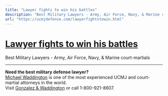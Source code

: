 ```yaml
---
title: "Lawyer fights to win his battles"
description: "Best Military Lawyers - Army, Air Force, Navy, & Marine court-martials"
url: "https://ucmjdefense.com/lawyerfightstowin.html"
---
```


# [Lawyer fights to win his battles](https://ucmjdefense.com/lawyerfightstowin.html)

Best Military Lawyers - Army, Air Force, Navy, & Marine court-martials

---

**Need the best military defense lawyer?**  
[Michael Waddington](https://ucmjdefense.com/attorneys/michael-stewart-waddington-partner.html) is one of the most experienced UCMJ and court-martial attorneys in the world.  
Visit [Gonzalez & Waddington](https://ucmjdefense.com) or call 1-800-921-8607.
